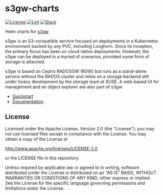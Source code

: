 # s3gw-charts

[![License][license-badge]][license-url]
[![Lint][lint-badge]][lint-url]
[![Slack][slack-badge]][slack-url]

Helm charts for [s3gw](https://github.com/aquarist-labs/s3gw)

s3gw is an S3-compatible service focused on deployments in a Kubernetes
environment backed by any PVC, including Longhorn. Since its inception, the
primary focus has been on cloud native deployments. However, the s3gw can be
deployed in a myriad of scenarios, provided some form of storage is attached.

s3gw is based on Ceph’s RADOSGW (RGW) but runs as a stand–alone service without
the RADOS cluster and relies on a storage backend still under heavy development
by the storage team at SUSE. A web-based UI for management and an object
explorer are also part of s3gw.

- [Quickstart](charts/s3gw/README.md)
- [Documentation][documentation].

## License

Licensed under the Apache License, Version 2.0 (the "License");
you may not use licensed files except in compliance with the License.
You may obtain a copy of the License at

<http://www.apache.org/licenses/LICENSE-2.0>

or the LICENSE file in this repository.

Unless required by applicable law or agreed to in writing, software
distributed under the License is distributed on an "AS IS" BASIS,
WITHOUT WARRANTIES OR CONDITIONS OF ANY KIND, either express or implied.
See the License for the specific language governing permissions and
limitations under the License.

[license-badge]: https://img.shields.io/github/license/aquarist-labs/s3gw-charts
[license-url]: https://s3gw-docs.readthedocs.io/en/latest/license/
[lint-badge]: https://img.shields.io/github/actions/workflow/status/aquarist-labs/s3gw-charts/lint.yaml?branch=main&label=lint
[lint-url]: https://github.com/aquarist-labs/s3gw-charts/actions/workflows/lint.yaml
[slack-badge]: https://img.shields.io/badge/slack-s3gw-brightgreen.svg?logo=slack
[slack-url]: https://slack.com/app_redirect?channel=C04DCMUV8SE
[documentation]: https://s3gw-docs.readthedocs.io/en/latest/helm-charts/
